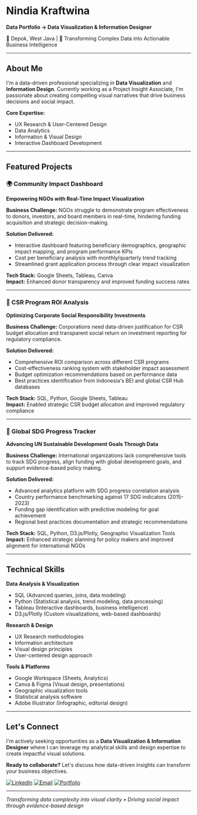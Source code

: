 # Nindia Kraftwina 
**Data Portfolio → Data Visualization & Information Designer**

📍 Depok, West Java | 🎯 Transforming Complex Data into Actionable Business Intelligence

---

## About Me

I'm a data-driven professional specializing in **Data Visualization** and **Information Design**. Currently working as a Project Insight Associate, I'm passionate about creating compelling visual narratives that drive business decisions and social impact.

**Core Expertise:**
- UX Research & User-Centered Design
- Data Analytics 
- Information & Visual Design
- Interactive Dashboard Development

---

## Featured Projects

### 🌍 Community Impact Dashboard
**Empowering NGOs with Real-Time Impact Visualization**

**Business Challenge:** NGOs struggle to demonstrate program effectiveness to donors, investors, and board members in real-time, hindering funding acquisition and strategic decision-making.

**Solution Delivered:**
- Interactive dashboard featuring beneficiary demographics, geographic impact mapping, and program performance KPIs
- Cost per beneficiary analysis with monthly/quarterly trend tracking
- Streamlined grant application process through clear impact visualization

**Tech Stack:** Google Sheets, Tableau, Canva  
**Impact:** Enhanced donor transparency and improved funding success rates

---

### 💼 CSR Program ROI Analysis
**Optimizing Corporate Social Responsibility Investments**

**Business Challenge:** Corporations need data-driven justification for CSR budget allocation and transparent social return on investment reporting for regulatory compliance.

**Solution Delivered:**
- Comprehensive ROI comparison across different CSR programs
- Cost-effectiveness ranking system with stakeholder impact assessment
- Budget optimization recommendations based on performance data
- Best practices identification from Indonesia's BEI and global CSR Hub databases

**Tech Stack:** SQL, Python, Google Sheets, Tableau  
**Impact:** Enabled strategic CSR budget allocation and improved regulatory compliance

---

### 🎯 Global SDG Progress Tracker
**Advancing UN Sustainable Development Goals Through Data**

**Business Challenge:** International organizations lack comprehensive tools to track SDG progress, align funding with global development goals, and support evidence-based policy making.

**Solution Delivered:**
- Advanced analytics platform with SDG progress correlation analysis
- Country performance benchmarking against 17 SDG indicators (2015-2023)
- Funding gap identification with predictive modeling for goal achievement
- Regional best practices documentation and strategic recommendations

**Tech Stack:** SQL, Python, D3.js/Plotly, Geographic Visualization Tools  
**Impact:** Enhanced strategic planning for policy makers and improved alignment for international NGOs

---

## Technical Skills

**Data Analysis & Visualization**
- SQL (Advanced queries, joins, data modeling)
- Python (Statistical analysis, trend modeling, data processing)
- Tableau (Interactive dashboards, business intelligence)
- D3.js/Plotly (Custom visualizations, web-based dashboards)

**Research & Design**
- UX Research methodologies
- Information architecture
- Visual design principles
- User-centered design approach

**Tools & Platforms**
- Google Workspace (Sheets, Analytics)
- Canva & Figma (Visual design, presentations)
- Geographic visualization tools
- Statistical analysis software
- Adobe Illustrator (Infographic, editorial design)

---

## Let's Connect

I'm actively seeking opportunities as a **Data Visualization & Information Designer** where I can leverage my analytical skills and design expertise to create impactful visual solutions.

**Ready to collaborate?** Let's discuss how data-driven insights can transform your business objectives.

[![LinkedIn](https://img.shields.io/badge/LinkedIn-Connect-blue?style=flat-square&logo=linkedin)]([https://linkedin.com/in/your-profile](https://www.linkedin.com/in/nindiakraftwina/))
[![Email](https://img.shields.io/badge/Email-Contact-red?style=flat-square&logo=gmail)](mailto:workwithnindia@gmail.com)
[![Portfolio](https://img.shields.io/badge/Portfolio-View-green?style=flat-square&logo=github)](https://github.com/Nindiadata)

---

*Transforming data complexity into visual clarity • Driving social impact through evidence-based design*
